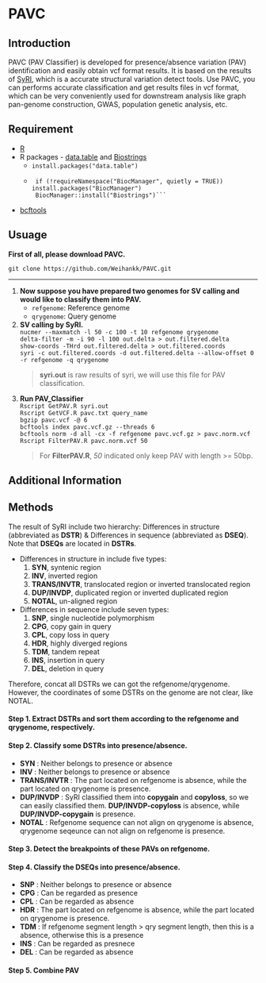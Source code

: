 # **PAVC**
## **Introduction**
PAVC (PAV Classifier) is developed for presence/absence variation (PAV) identification and easily obtain vcf format results. It is based on the results of [SyRI](https://github.com/schneebergerlab/syri), which is a accurate structural variation detect tools. Use PAVC, you can performs accurate classification and get results files in vcf format, which can be very conveniently used for downstream analysis like graph pan-genome construction, GWAS, population genetic analysis, etc.
## **Requirement**
 - [R](https://www.r-project.org/)
 - R packages - [data.table](https://github.com/Rdatatable/data.table) and [Biostrings](https://www.bioconductor.org/packages/release/bioc/html/Biostrings.html)
   - `install.packages("data.table")`
   - ```
      if (!requireNamespace("BiocManager", quietly = TRUE)) install.packages("BiocManager")  
      BiocManager::install("Biostrings")```
 - [bcftools](http://www.htslib.org/download/)

## **Usuage**
**First of all, please download PAVC.**

`git clone https://github.com/Weihankk/PAVC.git`

--------------------------------------------------
1. **Now suppose you have prepared two genomes for SV calling and would like to classify them into PAV.**
   - `refgenome`: Reference genome
   - `qrygenome`: Query genome
2. **SV calling by SyRI.**  
   `nucmer --maxmatch -l 50 -c 100 -t 10 refgenome qrygenome`  
   `delta-filter -m -i 90 -l 100 out.delta > out.filtered.delta`  
   `show-coords -THrd out.filtered.delta > out.filtered.coords`  
   `syri -c out.filtered.coords -d out.filtered.delta --allow-offset 0 -r refgenome -q qrygenome`
   > **syri.out** is raw results of syri, we will use this file for PAV classification.
3. **Run PAV_Classifier**  
   `Rscript GetPAV.R syri.out`  
   `Rscript GetVCF.R pavc.txt query_name`  
   `bgzip pavc.vcf -@ 6`  
   `bcftools index pavc.vcf.gz --threads 6`  
   `bcftools norm -d all -cx -f refgenome pavc.vcf.gz > pavc.norm.vcf` 
   `Rscript FilterPAV.R pavc.norm.vcf 50`
   > For **FilterPAV.R**, _50_ indicated only keep PAV with length >= 50bp.


## **Additional Information**
## Methods
The result of SyRI include two hierarchy: Differences in structure (abbreviated as **DSTR**) & Differences in sequence (abbreviated as **DSEQ**). Note that **DSEQs** are located in **DSTRs**.
- Differences in structure in include five types:
  1. **SYN**, syntenic region
  2. **INV**, inverted region
  3. **TRANS/INVTR**, translocated region or inverted translocated region
  4. **DUP/INVDP**, duplicated region or inverted duplicated region
  5. **NOTAL**, un-aligned region
- Differences in sequence include seven types:
  1. **SNP**, single nucleotide polymorphism
  2. **CPG**, copy gain in query
  3. **CPL**, copy loss in query
  4. **HDR**, highly diverged regions
  5. **TDM**, tandem repeat
  6. **INS**, insertion in query
  7. **DEL**, deletion in query

Therefore, concat all DSTRs we can got the refgenome/qrygenome. However, the coordinates of some DSTRs on the genome are not clear, like NOTAL. 

#### Step 1. Extract DSTRs and sort them according to the refgenome and qrygenome, respectively.
#### Step 2. Classify some DSTRs into presence/absence.
- **SYN** : Neither belongs to presence or absence
- **INV** : Neither belongs to presence or absence
- **TRANS/INVTR** : The part located on refgenome is absence, while the part located on qrygenome is presence.
- **DUP/INVDP** : SyRI classified them into **copygain** and **copyloss**, so we can easily classified them. **DUP/INVDP-copyloss** is absence, while **DUP/INVDP-copygain** is presence.
- **NOTAL** : Refgenome sequence can not align on qrygenome is absence, qrygenome seqeunce can not align on refgenome is presence.
#### Step 3. Detect the breakpoints of these PAVs on refgenome.
#### Step 4. Classify the DSEQs into presence/absence.
- **SNP** : Neither belongs to presence or absence
- **CPG** : Can be regarded as presence
- **CPL** : Can be regarded as absence
- **HDR** : The part located on refgenome is absence, while the part located on qrygenome is presence.
- **TDM** : If refgenome segment length > qry segment length, then this is a absence, otherwise this is a presence
- **INS** : Can be regarded as presnece
- **DEL** : Can be regarded as absence
#### Step 5. Combine PAV
